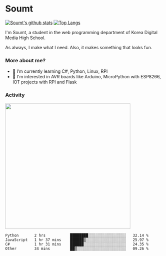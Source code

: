 # Soumt
[![Soumt's github stats](https://github-readme-stats.vercel.app/api?username=soumt-r)](https://github.com/anuraghazra/github-readme-stats)
[![Top Langs](https://github-readme-stats.vercel.app/api/top-langs/?username=soumt-r&layout=compact)](https://github.com/anuraghazra/github-readme-stats)

I'm Soumt, a student in the web programming department of Korea Digital Media High School.

As always, I make what I need. Also, it makes something that looks fun.

### More about me?
- 🌱 I’m currently learning C#, Python, Linux, RPI
- :pushpin: I'm interested in AVR boards like Arduino, MicroPython with ESP8266, IOT projects with RPI and Flask


### Activity
<img height="400" img src="https://wakatime.com/share/@soumt_r/0e4d0df5-374b-4c75-8ddb-57d54d739f69.svg"></img>

<!--START_SECTION:waka-->

```text
Python       2 hrs           ████████░░░░░░░░░░░░░░░░░   32.14 %
JavaScript   1 hr 37 mins    ██████▒░░░░░░░░░░░░░░░░░░   25.97 %
C#           1 hr 31 mins    ██████░░░░░░░░░░░░░░░░░░░   24.35 %
Other        34 mins         ██▒░░░░░░░░░░░░░░░░░░░░░░   09.26 %
```

<!--END_SECTION:waka-->

